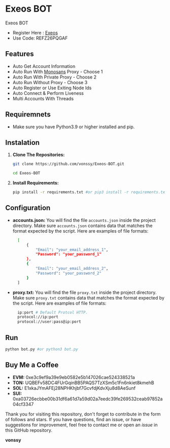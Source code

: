 # Exeos BOT
Exeos BOT

- Register Here : [Exeos](https://app.exeos.network?referralCode=REFZ26PQGAF)
- Use Code: REFZ26PQGAF

## Features

  - Auto Get Account Information
  - Auto Run With [Monosans](https://raw.githubusercontent.com/monosans/proxy-list/main/proxies/all.txt) Proxy - Choose 1
  - Auto Run With Private Proxy - Choose 2
  - Auto Run Without Proxy - Choose 3
  - Auto Register or Use Exiting Node Ids
  - Auto Connect & Perform Liveness
  - Multi Accounts With Threads

## Requiremnets

- Make sure you have Python3.9 or higher installed and pip.

## Instalation

1. **Clone The Repositories:**
   ```bash
   git clone https://github.com/vonssy/Exeos-BOT.git
   ```
   ```bash
   cd Exeos-BOT
   ```

2. **Install Requirements:**
   ```bash
   pip install -r requirements.txt #or pip3 install -r requirements.txt
   ```

## Configuration

- **accounts.json:** You will find the file `accounts.json` inside the project directory. Make sure `accounts.json` contains data that matches the format expected by the script. Here are examples of file formats:
  ```bash
    [
        {
            "Email": "your_email_address_1",
            "Password": "your_password_1"
        },
        {
            "Email": "your_email_address_2",
            "Password": "your_password_2"
        }
    ]
  ```

- **proxy.txt:** You will find the file `proxy.txt` inside the project directory. Make sure `proxy.txt` contains data that matches the format expected by the script. Here are examples of file formats:
  ```bash
    ip:port # Default Protcol HTTP.
    protocol://ip:port
    protocol://user:pass@ip:port
  ```

## Run

```bash
python bot.py #or python3 bot.py
```

## Buy Me a Coffee

- **EVM:** 0xe3c9ef9a39e9eb0582e5b147026cae524338521a
- **TON:** UQBEFv58DC4FUrGqinBB5PAQS7TzXSm5c1Fn6nkiet8kmehB
- **SOL:** E1xkaJYmAFEj28NPHKhjbf7GcvfdjKdvXju8d8AeSunf
- **SUI:** 0xa03726ecbbe00b31df6a61d7a59d02a7eedc39fe269532ceab97852a04cf3347

Thank you for visiting this repository, don't forget to contribute in the form of follows and stars.
If you have questions, find an issue, or have suggestions for improvement, feel free to contact me or open an *issue* in this GitHub repository.

**vonssy**